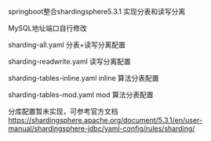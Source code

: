 springboot整合shardingsphere5.3.1 实现分表和读写分离

MySQL地址端口自行修改

sharding-all.yaml  分表+读写分离配置

sharding-readwrite.yaml  读写分离配置

sharding-tables-inline.yaml inline 算法分表配置

sharding-tables-mod.yaml mod 算法分表配置

分库配置暂未实现，可参考官方文档 https://shardingsphere.apache.org/document/5.3.1/en/user-manual/shardingsphere-jdbc/yaml-config/rules/sharding/
